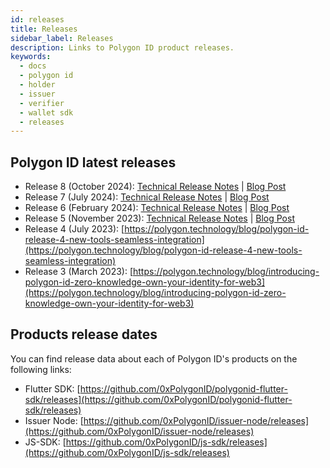 ```yaml
---
id: releases
title: Releases
sidebar_label: Releases
description: Links to Polygon ID product releases.
keywords:
  - docs
  - polygon id
  - holder
  - issuer
  - verifier
  - wallet sdk
  - releases
---
```


## Polygon ID latest releases
- Release 8 (October 2024): [Technical Release Notes](/docs/release-notes/r8) | [Blog Post](https://www.privado.id/blog/privado-id-enables-unified-identity-every-chain-any-device)
- Release 7 (July 2024): [Technical Release Notes](/docs/release-notes/r7) | [Blog Post](https://www.privado.id/blog/privado-id-launches-identity-verification-for-apps-in-app-zero-install-human-verification-50-faster)
- Release 6 (February 2024): [Technical Release Notes](/docs/release-notes/r6) | [Blog Post](https://polygon.technology/blog/polygon-id-release-6-introducing-the-first-ever-implementation-of-dynamic-credentials)
- Release 5 (November 2023): [Technical Release Notes](/docs/release-notes/r5) | [Blog Post](https://polygon.technology/blog/polygon-id-release-5-boosting-credential-liquidity)
- Release 4 (July 2023): [https://polygon.technology/blog/polygon-id-release-4-new-tools-seamless-integration](https://polygon.technology/blog/polygon-id-release-4-new-tools-seamless-integration)
- Release 3 (March 2023): [https://polygon.technology/blog/introducing-polygon-id-zero-knowledge-own-your-identity-for-web3](https://polygon.technology/blog/introducing-polygon-id-zero-knowledge-own-your-identity-for-web3)

## Products release dates

You can find release data about each of Polygon ID's products on the following links:

- Flutter SDK: [https://github.com/0xPolygonID/polygonid-flutter-sdk/releases](https://github.com/0xPolygonID/polygonid-flutter-sdk/releases)
- Issuer Node: [https://github.com/0xPolygonID/issuer-node/releases](https://github.com/0xPolygonID/issuer-node/releases)
- JS-SDK: [https://github.com/0xPolygonID/js-sdk/releases](https://github.com/0xPolygonID/js-sdk/releases)
